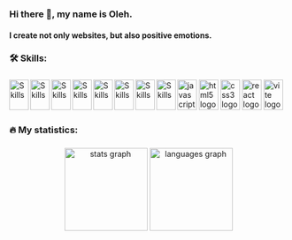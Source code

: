 ### Hi there 👋, my name is Oleh.

#### I create not only websites, but also positive emotions.

###

<h3 align="left">🛠   Skills:</h3>

###

<div align="left">
<img src="https://cdn.jsdelivr.net/gh/devicons/devicon/icons/javascript/javascript-original.svg" width="35" height="55" alt="javascript logo"  />
<img src="https://cdn.jsdelivr.net/gh/devicons/devicon/icons/html5/html5-original.svg" width="35" height="55" alt="html5 logo"  />
<img src="https://cdn.jsdelivr.net/gh/devicons/devicon/icons/css3/css3-original.svg" width="35" height="55" alt="css3 logo"  />
<img src="https://cdn.jsdelivr.net/gh/devicons/devicon/icons/react/react-original.svg" width="35" height="55" alt="react logo"  />
<img src="https://skillicons.dev/icons?i=vite" width="35" height="55" alt="vite logo"  />
<img src="https://cdn.jsdelivr.net/gh/devicons/devicon/icons/canva/canva-original.svg" alt="Skills" align="left" width="35" height="55"/>  
<img src="https://cdn.jsdelivr.net/gh/devicons/devicon/icons/slack/slack-original.svg" alt="Skills" align="left" width="35" height="55"/>  
<img src="https://cdn.jsdelivr.net/gh/devicons/devicon/icons/vscode/vscode-original.svg" alt="Skills" align="left" width="35" height="55"/>  
<img src="https://cdn.jsdelivr.net/gh/devicons/devicon/icons/git/git-original.svg" alt="Skills" align="left" width="35" height="55"/>  
<img src="https://cdn.jsdelivr.net/gh/devicons/devicon/icons/webpack/webpack-original.svg" alt="Skills" align="left" width="35" height="55"/>  
<img src="https://cdn.jsdelivr.net/gh/devicons/devicon/icons/typescript/typescript-original.svg" alt="Skills" align="left" width="35" height="55"/>  
<img src="https://cdn.jsdelivr.net/gh/devicons/devicon/icons/redux/redux-original.svg" alt="Skills" align="left" width="35" height="55"/> 
<img src="https://cdn.jsdelivr.net/gh/devicons/devicon/icons/figma/figma-original.svg" alt="Skills" align="left" width="35" height="55"/>
</div>

###

<h3 align="left">🔥   My statistics:</h3>

###

<div align="center">
  <img src="https://github-readme-stats.vercel.app/api?username=olegopolonets&hide_title=false&hide_rank=false&show_icons=true&include_all_commits=true&count_private=true&disable_animations=false&theme=dracula&locale=en&hide_border=false&order=1" height="150" alt="stats graph"  />
  <img src="https://github-readme-stats.vercel.app/api/top-langs?username=olegopolonets&locale=en&hide_title=false&layout=compact&card_width=320&langs_count=5&theme=dracula&hide_border=false&order=2" height="150" alt="languages graph"  />
</div>

###

